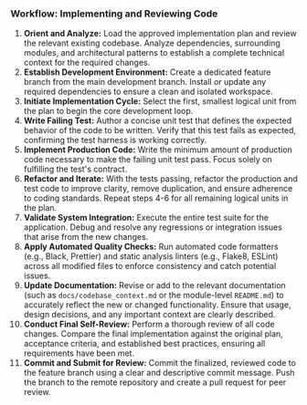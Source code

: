 ### Workflow: Implementing and Reviewing Code

1.  **Orient and Analyze:** Load the approved implementation plan and review the relevant existing codebase. Analyze dependencies, surrounding modules, and architectural patterns to establish a complete technical context for the required changes.
2.  **Establish Development Environment:** Create a dedicated feature branch from the main development branch. Install or update any required dependencies to ensure a clean and isolated workspace.
3.  **Initiate Implementation Cycle:** Select the first, smallest logical unit from the plan to begin the core development loop.
4.  **Write Failing Test:** Author a concise unit test that defines the expected behavior of the code to be written. Verify that this test fails as expected, confirming the test harness is working correctly.
5.  **Implement Production Code:** Write the minimum amount of production code necessary to make the failing unit test pass. Focus solely on fulfilling the test's contract.
6.  **Refactor and Iterate:** With the tests passing, refactor the production and test code to improve clarity, remove duplication, and ensure adherence to coding standards. Repeat steps 4-6 for all remaining logical units in the plan.
7.  **Validate System Integration:** Execute the entire test suite for the application. Debug and resolve any regressions or integration issues that arise from the new changes.
8.  **Apply Automated Quality Checks:** Run automated code formatters (e.g., Black, Prettier) and static analysis linters (e.g., Flake8, ESLint) across all modified files to enforce consistency and catch potential issues.
9.  **Update Documentation:** Revise or add to the relevant documentation (such as `docs/codebase_context.md` or the module-level `README.md`) to accurately reflect the new or changed functionality. Ensure that usage, design decisions, and any important context are clearly described.
10. **Conduct Final Self-Review:** Perform a thorough review of all code changes. Compare the final implementation against the original plan, acceptance criteria, and established best practices, ensuring all requirements have been met.
11. **Commit and Submit for Review:** Commit the finalized, reviewed code to the feature branch using a clear and descriptive commit message. Push the branch to the remote repository and create a pull request for peer review.